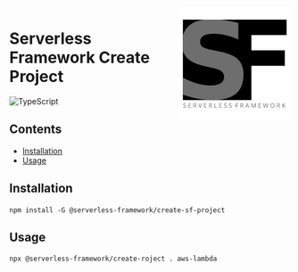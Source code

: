 <img src="../../logo.png" align="right" alt="logo"/>

# Serverless Framework Create Project

![TypeScript](https://img.shields.io/badge/typescript-%23007ACC.svg?style=for-the-badge&logo=typescript&logoColor=white)

## Contents

* [Installation](#installation)
* [Usage](#usage)

## Installation

```shell
npm install -G @serverless-framework/create-sf-project
```

## Usage

```shell
npx @serverless-framework/create-roject . aws-lambda
```
